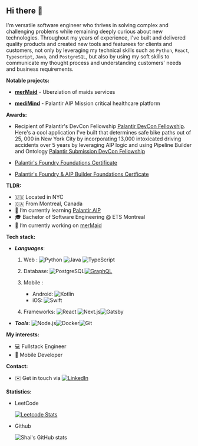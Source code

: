 ## Hi there 👋

I'm versatile software engineer who thrives in solving complex and challenging problems while remaining deeply curious about new technologies. Throughout my years of experience, I've built and delivered quality products and created new tools and featurees for clients and customers, not only by leveraging my technical skills such as `Python`, `React`, `Typescript`, `Java`, and `PostgreSQL`, but also by using my soft skills to communicate my thought process and understanding customers' needs and business requirements.

**Notable projects:**

- **[merMaid](https://github.com/ShaiBrin/mermaid)** - Uberziation of maids services

- **[mediMind](https://github.com/ShaiBrin/MediMind)** - Palantir AIP Mission critical healthcare platform


**Awards:**
- Recipient of Palantir's DevCon Fellowship [Palantir DevCon Fellowship](https://www.palantir.com/devcon/fellowship/).
  Here's a cool application I've built that determines safe bike paths out of 25, 000 in New York City by incorporating
  13,000 intoxicated driving accidents over 5 years by leveraging AIP logic and using Pipeline Builder and Ontology
  [Palantir Submission DevCon Fellowship](https://x.com/Frank_Lucas_08/status/1847370321692877007)

- [Palantir's Foundry Foundations Certificate](https://verify.skilljar.com/c/hcoeo9jqxz4k)
  
- [Palantir's Foundry & AIP Builder Foundations Certficate](https://verify.skilljar.com/c/7zdcwb9ofy95)
  
**TLDR:**
- 🇺🇸 Located in NYC
- 🇨🇦 From Montreal, Canada
- 🌱 I’m currently learning [Palantir AIP](https://build.palantir.com/)
- 🎓 Bachelor of Software Engineering @ ETS Montreal
- 🔭 I’m currently working on [merMaid](https://github.com/ShaiBrin/mermaid)
  
**Tech stack:**
- ***Languages***:
  1. Web : ![Python](https://img.shields.io/badge/Python-3776AB?logo=python&logoColor=white) ![Java](https://img.shields.io/badge/Java-007396?logo=java&logoColor=white) ![TypeScript](https://img.shields.io/badge/TypeScript-3178C6?logo=typescript&logoColor=white)
  2. Database: ![PostgreSQL](https://img.shields.io/badge/PostgreSQL-336791?logo=postgresql&logoColor=white)[![GraphQL](https://img.shields.io/badge/GraphQL-E10098?logo=graphql&logoColor=white)](https://graphql.org/)

  3. Mobile :
     - Android: ![Kotlin](https://img.shields.io/badge/Kotlin-7F52FF?logo=kotlin&logoColor=white)
     - iOS:  ![Swift](https://img.shields.io/badge/Swift-FA7343?logo=swift&logoColor=white)
  4. Frameworks: ![React](https://img.shields.io/badge/React-61DAFB?logo=react&logoColor=black)
![Next.js](https://img.shields.io/badge/Next.js-000000?logo=next.js&logoColor=white)![Gatsby](https://img.shields.io/badge/Gatsby-663399?logo=gatsby&logoColor=white)
- ***Tools***: ![Node.js](https://img.shields.io/badge/Node.js-339933?logo=node.js&logoColor=white)![Docker](https://img.shields.io/badge/Docker-2496ED?logo=docker&logoColor=white)![Git](https://img.shields.io/badge/Git-F05032?logo=git&logoColor=white)

**My interests:**
- 💻 Fullstack Engineer
- 📱 Mobile Developer



**Contact:**
- ✉️ Get in touch via [![LinkedIn](https://img.shields.io/badge/LinkedIn-0077B5?logo=linkedin&logoColor=white)](https://www.linkedin.com/in/ishraq-sha/)


**Statistics:**
- LeetCode 
  
  [![Leetcode Stats](https://leetcard.jacoblin.cool/ShaiBrin?ext=heatmap)](https://leetcode.com/ShaiBrin)

- Github
  
  ![Shai's GitHub stats](https://github-readme-stats.vercel.app/api?username=shaibrin&show_icons=true&theme=radical)
